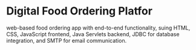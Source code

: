 # Digital Food Ordering Platfor
 web-based food ordering app with end-to-end functionality, suing
HTML, CSS, JavaScript frontend, Java Servlets backend, JDBC for database
integration, and SMTP for email communication.
